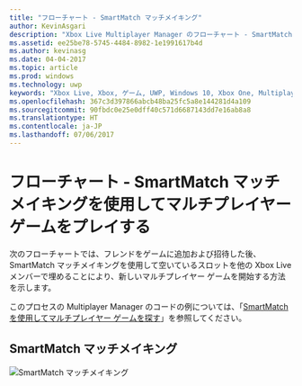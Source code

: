 ```yaml
---
title: "フローチャート - SmartMatch マッチメイキング"
author: KevinAsgari
description: "Xbox Live Multiplayer Manager のフローチャート - SmartMatch マッチメイキングを使用してマルチプレイヤー ゲームをプレイします。"
ms.assetid: ee25be78-5745-4484-8982-1e1991617b4d
ms.author: kevinasg
ms.date: 04-04-2017
ms.topic: article
ms.prod: windows
ms.technology: uwp
keywords: "Xbox Live, Xbox, ゲーム, UWP, Windows 10, Xbox One, Multiplayer Manager, フローチャート"
ms.openlocfilehash: 367c3d397866abcb48ba25fc5a8e144281d4a109
ms.sourcegitcommit: 90fbdc0e25e0dff40c571d6687143dd7e16ab8a8
ms.translationtype: HT
ms.contentlocale: ja-JP
ms.lasthandoff: 07/06/2017
---
```

# <a name="flowchart---play-a-multiplayer-game-by-using-smartmatch-matchmaking"></a>フローチャート - SmartMatch マッチメイキングを使用してマルチプレイヤー ゲームをプレイする

次のフローチャートでは、フレンドをゲームに追加および招待した後、SmartMatch マッチメイキングを使用して空いているスロットを他の Xbox Live メンバーで埋めることにより、新しいマルチプレイヤー ゲームを開始する方法を示します。

このプロセスの Multiplayer Manager のコードの例については、「[SmartMatch を使用してマルチプレイヤー ゲームを探す](../play-multiplayer-with-matchmaking.md)」を参照してください。

## <a name="smartmatch-matchmaking"></a>SmartMatch マッチメイキング

![SmartMatch マッチメイキング](../../../images/multiplayer/mpm-smartmatch-matchmaking.png)

